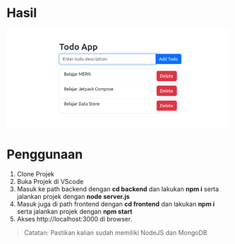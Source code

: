 # Hasil

![IMAGE ALT TEXT HERE](demo.png)

# Penggunaan

1.  Clone Projek
2.  Buka Projek di VScode
3.  Masuk ke path backend dengan **cd backend** dan lakukan **npm i** serta jalankan projek dengan **node server.js**
4.  Masuk juga di path frontend dengan **cd frontend** dan lakukan **npm i** serta jalankan projek dengan **npm start**
5.  Akses http://localhost:3000 di browser.

> Catatan: Pastikan kalian sudah memiliki NodeJS dan MongoDB

